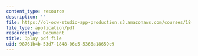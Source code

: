 ```yaml
---
content_type: resource
description: ''
file: https://ol-ocw-studio-app-production.s3.amazonaws.com/courses/18-03sc-differential-equations-fall-2011/98761b4b53d7184806e55366a18659c9_UJG0f0BSX14.pdf
file_type: application/pdf
resourcetype: Document
title: 3play pdf file
uid: 98761b4b-53d7-1848-06e5-5366a18659c9
---
```

